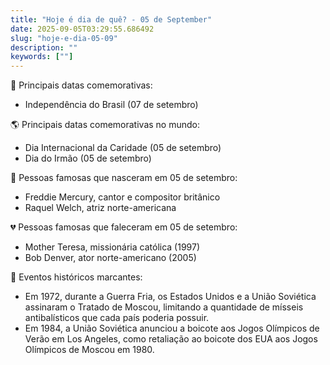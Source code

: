 ```yaml
---
title: "Hoje é dia de quê? - 05 de September"
date: 2025-09-05T03:29:55.686492
slug: "hoje-e-dia-05-09"
description: ""
keywords: [""]
---
```


🎉 Principais datas comemorativas:

- Independência do Brasil (07 de setembro)

🌎 Principais datas comemorativas no mundo:

- Dia Internacional da Caridade (05 de setembro)
- Dia do Irmão (05 de setembro)

🎂 Pessoas famosas que nasceram em 05 de setembro:

- Freddie Mercury, cantor e compositor britânico
- Raquel Welch, atriz norte-americana

💔 Pessoas famosas que faleceram em 05 de setembro:

- Mother Teresa, missionária católica (1997)
- Bob Denver, ator norte-americano (2005)

📰 Eventos históricos marcantes:

- Em 1972, durante a Guerra Fria, os Estados Unidos e a União Soviética assinaram o Tratado de Moscou, limitando a quantidade de mísseis antibalísticos que cada país poderia possuir.
- Em 1984, a União Soviética anunciou a boicote aos Jogos Olímpicos de Verão em Los Angeles, como retaliação ao boicote dos EUA aos Jogos Olímpicos de Moscou em 1980.